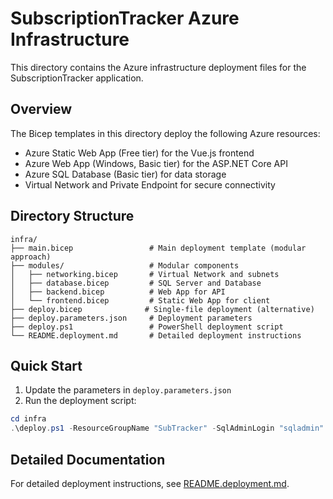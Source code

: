 # SubscriptionTracker Azure Infrastructure

This directory contains the Azure infrastructure deployment files for the SubscriptionTracker application.

## Overview

The Bicep templates in this directory deploy the following Azure resources:

- Azure Static Web App (Free tier) for the Vue.js frontend
- Azure Web App (Windows, Basic tier) for the ASP.NET Core API
- Azure SQL Database (Basic tier) for data storage
- Virtual Network and Private Endpoint for secure connectivity

## Directory Structure

```
infra/
├── main.bicep                 # Main deployment template (modular approach)
├── modules/                   # Modular components
│   ├── networking.bicep       # Virtual Network and subnets
│   ├── database.bicep         # SQL Server and Database
│   ├── backend.bicep          # Web App for API
│   └── frontend.bicep         # Static Web App for client
├── deploy.bicep              # Single-file deployment (alternative)
├── deploy.parameters.json     # Deployment parameters
├── deploy.ps1                 # PowerShell deployment script
└── README.deployment.md       # Detailed deployment instructions
```

## Quick Start

1. Update the parameters in `deploy.parameters.json`
2. Run the deployment script:

```powershell
cd infra
.\deploy.ps1 -ResourceGroupName "SubTracker" -SqlAdminLogin "sqladmin" -SqlAdminPassword (ConvertTo-SecureString -String "YourStrongPassword" -AsPlainText -Force)
```

## Detailed Documentation

For detailed deployment instructions, see [README.deployment.md](./README.deployment.md).
